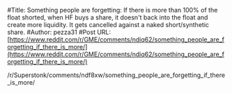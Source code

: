 #Title: Something people are forgetting: If there is more than 100% of the float shorted, when HF buys a share, it doesn't back into the float and create more liquidity. It gets cancelled against a naked short/synthetic share.
#Author: pezza31
#Post URL: [https://www.reddit.com/r/GME/comments/ndiq62/something_people_are_forgetting_if_there_is_more/](https://www.reddit.com/r/GME/comments/ndiq62/something_people_are_forgetting_if_there_is_more/)


/r/Superstonk/comments/ndf8xw/something_people_are_forgetting_if_there_is_more/
